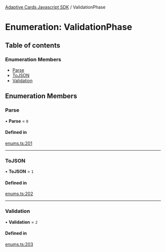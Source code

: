 [Adaptive Cards Javascript SDK](../README.md) / ValidationPhase

# Enumeration: ValidationPhase

## Table of contents

### Enumeration Members

- [Parse](ValidationPhase.md#parse)
- [ToJSON](ValidationPhase.md#tojson)
- [Validation](ValidationPhase.md#validation)

## Enumeration Members

### Parse

• **Parse** = ``0``

#### Defined in

[enums.ts:201](https://github.com/asseco-see/AdaptiveCards/blob/d5d2c7b75/source/nodejs/adaptivecards/src/enums.ts#L201)

___

### ToJSON

• **ToJSON** = ``1``

#### Defined in

[enums.ts:202](https://github.com/asseco-see/AdaptiveCards/blob/d5d2c7b75/source/nodejs/adaptivecards/src/enums.ts#L202)

___

### Validation

• **Validation** = ``2``

#### Defined in

[enums.ts:203](https://github.com/asseco-see/AdaptiveCards/blob/d5d2c7b75/source/nodejs/adaptivecards/src/enums.ts#L203)
